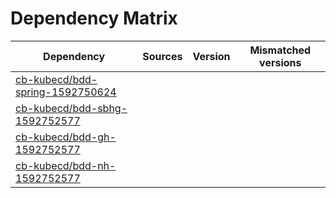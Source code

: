 # Dependency Matrix

Dependency | Sources | Version | Mismatched versions
---------- | ------- | ------- | -------------------
[cb-kubecd/bdd-spring-1592750624](https://github.com/cb-kubecd/bdd-spring-1592750624.git) |  | []() | 
[cb-kubecd/bdd-sbhg-1592752577](https://github.com/cb-kubecd/bdd-sbhg-1592752577.git) |  | []() | 
[cb-kubecd/bdd-gh-1592752577](https://github.com/cb-kubecd/bdd-gh-1592752577.git) |  | []() | 
[cb-kubecd/bdd-nh-1592752577](https://github.com/cb-kubecd/bdd-nh-1592752577.git) |  | []() | 
